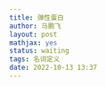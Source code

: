 ```yaml
---
title: 弹性蛋白
author: 马鹏飞
layout: post
mathjax: yes
status: waiting
tags: 名词定义
date: 2022-10-13 13:37
---
```





